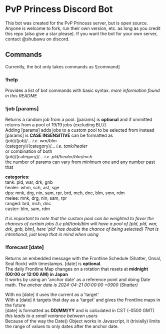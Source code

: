 # PvP Princess Discord Bot 

This bot was created for the PvP Princess server, but is open source. Anyone is welcome to fork, run their own version, etc. as long as you credit this repo (also give a star please). If you want the bot for your own server, contact @shubawu on discord.

## Commands

Currently, the bot only takes commands as !\[command]

### **!help** 

Provides a list of bot commands with basic syntax. *more information found in this README* 

### **!job \[params]** 

Returns a random job from a pool. \[params] is **optional** and if ommitted returns from a pool of 19/19 jobs (excluding BLU)  
Adding \[params] adds jobs to a custom pool to be selected from instead  
\[params] is **CASE INSENSITIVE** can be formatted as  
    (job)/(job)/...             *i.e. war/blm*  
    (category)/(category)/...   *i.e. tank/healer*   
or combination of both            
    (job)/(category)/...        *i.e. pld/healer/blm/mch*  
the number of params can vary from *minimum* one and any number past that  

**categories:**  
    tank: pld, war, drk, gnb   
    healer: whm, sch, ast, sge  
    dps: mnk, drg, nin, sam, rpr, brd, mch, dnc, blm, smn, rdm  
    melee: mnk, drg, nin, sam, rpr  
    ranged: brd, mch, dnc  
    caster: blm, sam, rdm  

*It is important to note that the custom pool can be weighted to favor the chances of certain jobs*
*\(i.e pld/tank/blm will have a pool of \[pld, pld, war, drk, gnb, blm], here 'pld' has double the chance of being selected)*
*That is intentional, just keep that in mind when using*

### **!forecast \[date]**   

Returns an embedded message with the Frontline Schedule (Shatter, Onsal, Seal Rock) with timestamps. \[date] is **optional**.  
The daily Frontline Map changes on a rotation that resets at **midnight (00:00 or 12:00 AM) in Japan**  
It works by using an 'anchor date' as a reference point and doing Date math.    *The anchor date is 2024-04-21 00:00:00 +0900 (Shatter)*  

With no \[date] it uses the current as a 'target'  
With a \[date] it targets that day as a 'target' and gives the Frontline maps in the future  
\[date] is formatted as **DD/MM/YY** and is calculated in CST \(-0500 GMT) *this leads to a small variance between users*  
Because of the way the Date() Object works in Javascript, it (trivially) limits the range of values to only dates after the anchor date.  